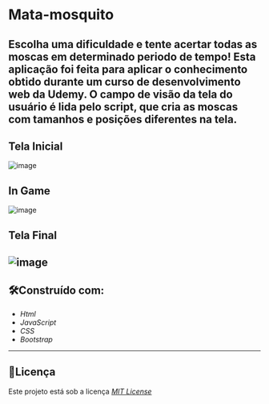 # Mata-mosquito
Escolha uma dificuldade e tente acertar todas as moscas em determinado periodo de tempo!
Esta aplicação foi feita para aplicar o conhecimento obtido durante um curso de desenvolvimento web da Udemy.
O campo de visão da tela do usuário é lida pelo script, que cria as moscas com tamanhos e posições diferentes na tela.
---
## Tela Inicial 

![image](https://user-images.githubusercontent.com/110541376/211309618-599e1a8b-fe00-4603-889b-b3e4fa66162f.png)


## In Game
![image](https://user-images.githubusercontent.com/110541376/211310066-c50b120d-2631-425c-9810-4dc138f1bba4.png)


## Tela Final
![image](https://user-images.githubusercontent.com/110541376/211309974-4e1d4b83-1788-4a31-b6cb-0eaeca389354.png)
---

## 🛠️Construído com:
* _Html_
* _JavaScript_
* _CSS_
* _Bootstrap_
---

## 📄Licença
Este projeto está sob a licença [_MIT License_](https://github.com/BrunoAmadei/Mata-mosquito/blob/main/LICENSE)
